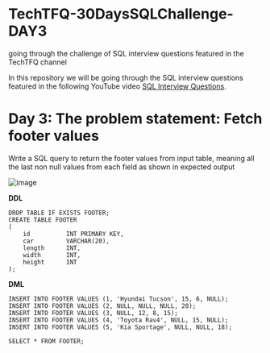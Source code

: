 # TechTFQ-30DaysSQLChallenge-DAY3
going through the challenge of SQL interview questions featured in the TechTFQ channel



In this repository we will be going through the SQL interview questions featured in the following YouTube video [SQL Interview Questions](https://www.youtube.com/watch?v=w67I_aPKygE&list=PLavw5C92dz9Hxz0YhttDniNgKejQlPoAn&index=3).

# **Day 3: The problem statement: Fetch footer values**

Write a SQL query to return the footer values from input table, meaning all the last non null values from each field as shown in expected output

![image](https://github.com/Highashikata/TechTFQ-30DaysSQLChallenge-DAY3/assets/96960411/47130d6b-c816-47fe-8e1d-95dfbb3187ca)

**DDL**
```
DROP TABLE IF EXISTS FOOTER;
CREATE TABLE FOOTER 
(
	id 			INT PRIMARY KEY,
	car 		VARCHAR(20), 
	length 		INT, 
	width 		INT, 
	height 		INT
);

```

**DML**
```
INSERT INTO FOOTER VALUES (1, 'Hyundai Tucson', 15, 6, NULL);
INSERT INTO FOOTER VALUES (2, NULL, NULL, NULL, 20);
INSERT INTO FOOTER VALUES (3, NULL, 12, 8, 15);
INSERT INTO FOOTER VALUES (4, 'Toyota Rav4', NULL, 15, NULL);
INSERT INTO FOOTER VALUES (5, 'Kia Sportage', NULL, NULL, 18); 

SELECT * FROM FOOTER;
```
